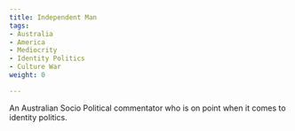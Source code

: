 ```yaml
---
title: Independent Man
tags:
- Australia
- America
- Mediocrity
- Identity Politics
- Culture War
weight: 0

---
```

An Australian Socio Political commentator who is on point when it comes to identity politics.
